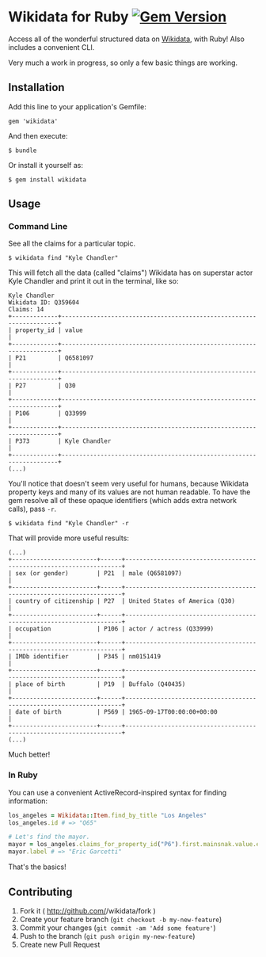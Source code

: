 # Wikidata for Ruby [![Gem Version](https://badge.fury.io/rb/wikidata.png)](http://badge.fury.io/rb/wikidata)

Access all of the wonderful structured data on [Wikidata](http://www.wikidata.org), with Ruby! Also includes a convenient CLI.

Very much a work in progress, so only a few basic things are working.

## Installation

Add this line to your application's Gemfile:

    gem 'wikidata'

And then execute:

    $ bundle

Or install it yourself as:

    $ gem install wikidata

## Usage

### Command Line

See all the claims for a particular topic.

    $ wikidata find "Kyle Chandler"
        
This will fetch all the data (called "claims") Wikidata has on superstar actor Kyle Chandler and print it out in the terminal, like so:

    Kyle Chandler
    Wikidata ID: Q359604
    Claims: 14
    +-------------+---------------------------------------------------------------------+
    | property_id | value                                                               |
    +-------------+---------------------------------------------------------------------+
    | P21         | Q6581097                                                            |
    +-------------+---------------------------------------------------------------------+
    | P27         | Q30                                                                 |
    +-------------+---------------------------------------------------------------------+
    | P106        | Q33999                                                              |
    +-------------+---------------------------------------------------------------------+
    | P373        | Kyle Chandler                                                       |
    +-------------+---------------------------------------------------------------------+
    (...)

You'll notice that doesn't seem very useful for humans, because Wikidata property keys and many of its values are not human readable. To have the gem resolve all of these opaque identifiers (which adds extra network calls), pass `-r`.

    $ wikidata find "Kyle Chandler" -r
    
That will provide more useful results:
    
    (...)
    +------------------------+------+---------------------------------------------------------------------+
    | sex (or gender)        | P21  | male (Q6581097)                                                     |
    +------------------------+------+---------------------------------------------------------------------+
    | country of citizenship | P27  | United States of America (Q30)                                      |
    +------------------------+------+---------------------------------------------------------------------+
    | occupation             | P106 | actor / actress (Q33999)                                            |
    +------------------------+------+---------------------------------------------------------------------+
    | IMDb identifier        | P345 | nm0151419                                                           |
    +------------------------+------+---------------------------------------------------------------------+
    | place of birth         | P19  | Buffalo (Q40435)                                                    |
    +------------------------+------+---------------------------------------------------------------------+
    | date of birth          | P569 | 1965-09-17T00:00:00+00:00                                           |
    +------------------------+------+---------------------------------------------------------------------+
    (...)

Much better!

### In Ruby

You can use a convenient ActiveRecord-inspired syntax for finding information:

```ruby
los_angeles = Wikidata::Item.find_by_title "Los Angeles"
los_angeles.id # => "Q65"

# Let's find the mayor.
mayor = los_angeles.claims_for_property_id("P6").first.mainsnak.value.entity
mayor.label # => "Eric Garcetti"
```

That's the basics!

## Contributing

1. Fork it ( http://github.com/<my-github-username>/wikidata/fork )
2. Create your feature branch (`git checkout -b my-new-feature`)
3. Commit your changes (`git commit -am 'Add some feature'`)
4. Push to the branch (`git push origin my-new-feature`)
5. Create new Pull Request
